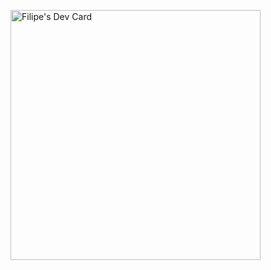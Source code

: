 <!--
**foskamon/foskamon** is a ✨ _special_ ✨ repository because its `README.md` (this file) appears on your GitHub profile.

Here are some ideas to get you started:

- 🔭 I’m currently working on ...
- 🌱 I’m currently learning ...
- 👯 I’m looking to collaborate on ...
- 🤔 I’m looking for help with ...
- 💬 Ask me about ...
- 📫 How to reach me: ...
- 😄 Pronouns: ...
- ⚡ Fun fact: ...
-->

<a href="https://app.daily.dev/foskamon"><img src="https://api.daily.dev/devcards/41bcdf90bebb4b819a0de3cea5e8df54.png?r=2vd" width="400" alt="Filipe's Dev Card"/></a>
